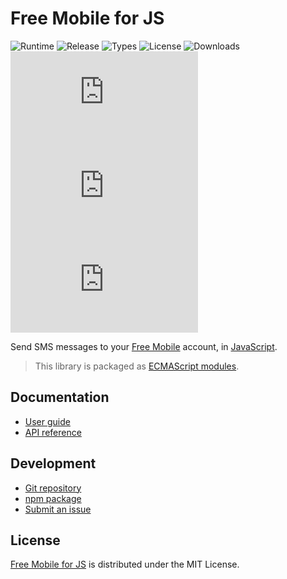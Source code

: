 # Free Mobile for JS
![Runtime](https://badgen.net/npm/node/@cedx/free-mobile) ![Release](https://badgen.net/npm/v/@cedx/free-mobile) ![Types](https://badgen.net/npm/types/@cedx/free-mobile) ![License](https://badgen.net/npm/license/@cedx/free-mobile) ![Downloads](https://badgen.net/npm/dt/@cedx/free-mobile) ![Dependencies](https://badgen.net/david/dep/cedx/free-mobile.js) ![Coverage](https://badgen.net/coveralls/c/github/cedx/free-mobile.js) ![Build](https://badgen.net/github/checks/cedx/free-mobile.js)

Send SMS messages to your [Free Mobile](http://mobile.free.fr) account,
in [JavaScript](https://developer.mozilla.org/en-US/docs/Web/JavaScript).

> This library is packaged as [ECMAScript modules](https://nodejs.org/api/esm.html).

## Documentation
- [User guide](https://docs.belin.io/free-mobile.js)
- [API reference](https://api.belin.io/free-mobile.js)

## Development
- [Git repository](https://git.belin.io/cedx/free-mobile.js)
- [npm package](https://www.npmjs.com/package/@cedx/free-mobile)
- [Submit an issue](https://git.belin.io/cedx/free-mobile.js/issues)

## License
[Free Mobile for JS](https://docs.belin.io/free-mobile.js) is distributed under the MIT License.

